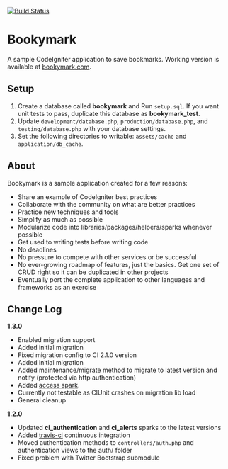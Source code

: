 [![Build Status](https://secure.travis-ci.org/mikedfunk/bookymark.png?branch=master)](http://travis-ci.org/mikedfunk/bookymark)

Bookymark
================

A sample CodeIgniter application to save bookmarks. Working version is available at [bookymark.com](http://bookymark.com).

Setup
----------------

1. Create a database called **bookymark** and Run ```setup.sql```. If you want unit tests to pass, duplicate this database as **bookymark_test**.
2. Update ```development/database.php```, ```production/database.php```, and ```testing/database.php``` with your database settings.
3. Set the following directories to writable: ```assets/cache``` and ```application/db_cache```.

About
----------------

Bookymark is a sample application created for a few reasons:

* Share an example of CodeIgniter best practices
* Collaborate with the community on what are better practices
* Practice new techniques and tools
* Simplify as much as possible
* Modularize code into libraries/packages/helpers/sparks whenever possible
* Get used to writing tests before writing code
* No deadlines
* No pressure to compete with other services or be successful
* No ever-growing roadmap of features, just the basics. Get one set of CRUD right so it can be duplicated in other projects
* Eventually port the complete application to other languages and frameworks as an exercise

Change Log
-----------------

**1.3.0**

* Enabled migration support
 * Added initial migration
 * Fixed migration config to CI 2.1.0 version
 * Added initial migration
 * Added maintenance/migrate method to migrate to latest version and notify (protected via http authentication)
 * Added [access spark](http://getsparks.org/packages/access/versions/HEAD/show).
 * Currently not testable as CIUnit crashes on migration lib load
 * General cleanup

**1.2.0**

* Updated **ci_authentication** and **ci_alerts** sparks to the latest versions
* Added [travis-ci](http://travis-ci.org) continuous integration
* Moved authentication methods to ```controllers/auth.php``` and authentication views to the auth/ folder
* Fixed problem with Twitter Bootstrap submodule